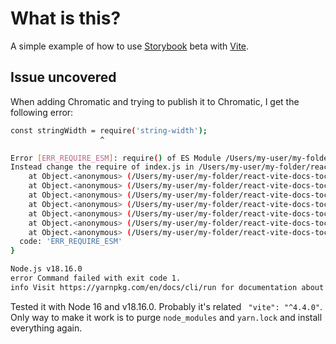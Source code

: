 # What is this?

A simple example of how to use [Storybook](https://storybook.js.org/) beta with [Vite](https://vitejs.dev/).

## Issue uncovered

When adding Chromatic and trying to publish it to Chromatic, I get the following error:

```bash
const stringWidth = require('string-width');
                    ^

Error [ERR_REQUIRE_ESM]: require() of ES Module /Users/my-user/my-folder/react-vite-docs-toc/node_modules/string-width/index.js from /Users/my-user/my-folder/react-vite-docs-toc/node_modules/cli-table3/src/utils.js not supported.
Instead change the require of index.js in /Users/my-user/my-folder/react-vite-docs-toc/node_modules/cli-table3/src/utils.js to a dynamic import() which is available in all CommonJS modules.
    at Object.<anonymous> (/Users/my-user/my-folder/react-vite-docs-toc/node_modules/cli-table3/src/utils.js:1:21)
    at Object.<anonymous> (/Users/my-user/my-folder/react-vite-docs-toc/node_modules/cli-table3/src/table.js:2:15)
    at Object.<anonymous> (/Users/my-user/my-folder/react-vite-docs-toc/node_modules/cli-table3/index.js:1:18)
    at Object.<anonymous> (/Users/my-user/my-folder/react-vite-docs-toc/node_modules/@storybook/core-server/dist/index.js:113:7757)
    at Object.<anonymous> (/Users/my-user/my-folder/react-vite-docs-toc/node_modules/@storybook/cli/dist/generate.js:11:4494)
    at Object.<anonymous> (/Users/my-user/my-folder/react-vite-docs-toc/node_modules/@storybook/cli/bin/index.js:9:1)
    at Object.<anonymous> (/Users/my-user/my-folder/react-vite-docs-toc/node_modules/storybook/index.js:3:1) {
  code: 'ERR_REQUIRE_ESM'
}

Node.js v18.16.0
error Command failed with exit code 1.
info Visit https://yarnpkg.com/en/docs/cli/run for documentation about this command.
```

Tested it with Node 16 and v18.16.0. Probably it's related ` "vite": "^4.4.0"`. Only way to make it work is to purge `node_modules` and `yarn.lock` and install everything again.
